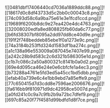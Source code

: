 
![[0481dbf17406440cd7036a1889ddc88.png]]![[18617d0c8df43733d5c2bb0c00043c8.png]]![[74c093d58c6a9ba75e61e3e1fcd1ccd.png]]![[19689f6200b8dc9e27ea420e4dc4763.png]]![[32008020edfa8ed808825fb60da6c77.png]]![[b6fd38307bf8095a2dd97dd8ce40d9e.png]]![[191f2f748beddeb85ebe1f0a1273e9c.png]]![[74a3184b253ffd324d1583df1ba274c.png]]![[a1c138a96e553009a087045e7407e99.png]]![[a242c28b9d583c2c6d321b586305e1d.png]]![[c1b7c086c2a50a800321c8141b0a0d2.png]]![[69e4d095ca46e24e0e6cbfcfe1a4ec3.png]]![[b73288a4761e5fd3ed5a45cc1bd5dbb.png]]![[efab40a739e6c4e1bb9ebd7a85effe9.png]]![[77c650415d7d3cdd8e7596ae2006676.png]]![[fa616bb9f810971d9dc42958ce5007d.png]]![[a0fd241c0c9a7c9fb2b9a72bc7dfef9.png]]![[697c85a20f77f4581d99bdfd1d8f7ce.png]]